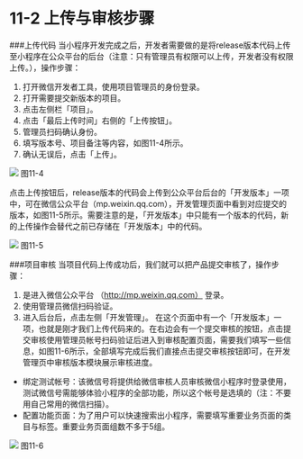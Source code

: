 # 11-2 上传与审核步骤

###上传代码
当小程序开发完成之后，开发者需要做的是将release版本代码上传至小程序在公众平台的后台（注意：只有管理员有权限可以上传，开发者没有权限上传。），操作步骤：
1. 打开微信开发者工具，使用项目管理员的身份登录。
2. 打开需要提交新版本的项目。
3. 点击左侧栏「项目」。
4. 点击「最后上传时间」右侧的「上传按钮」。
5. 管理员扫码确认身份。
6. 填写版本号、项目备注等内容，如图11-4所示。
7. 确认无误后，点击「上传」。

![](/assets/图11-4.png)
图11-4

点击上传按钮后，release版本的代码会上传到公众平台后台的「开发版本」一项中，可在微信公众平台（mp.weixin.qq.com），开发管理页面中看到对应提交的版本，如图11-5所示。需要注意的是，「开发版本」中只能有一个版本的代码，新的上传操作会替代之前已存储在「开发版本」中的代码。 

![](/assets/图11-5.png)
图11-5

###项目审核
当项目代码上传成功后，我们就可以把产品提交审核了，操作步骤：
1. 是进入微信公众平台 （http://mp.weixin.qq.com） 登录。
2. 使用管理员微信扫码验证。
3. 进入后台后，点击左侧「开发管理」。
在这个页面中有一个「开发版本」一项，也就是刚才我们上传代码来的。在右边会有一个提交审核的按钮，点击提交审核使用管理员帐号扫码验证后进入到审核配置页面，需要我们填写一些信息，如图11-6所示，全部填写完成后我们直接点击提交审核按钮即可，在开发管理页中审核版本模块展示审核进度。
* 绑定测试帐号：该微信号将提供给微信审核人员审核微信小程序时登录使用，测试微信号需能够体验小程序的全部功能，所以这个帐号是选填的（注：不要用自己常用的微信扫描）。
* 配置功能页面：为了用户可以快速搜索出小程序，需要填写重要业务页面的类目与标签。重要业务页面组数不多于5组。

![](/assets/图11-6.png)
图11-6